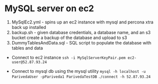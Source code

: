 # MySQL server on ec2
1. MySqlEc2.yml - spins up an ec2 instance with mysql and percona xtra back up installed
2. backup.sh - given database credentials, a database name, and an s3 bucket create a backup of the database and upload to s3
3. DummyTablesAndData.sql - SQL script to populate the database with tables and data


- Connect to ec2 instance
`ssh -i MySqlServerKeyPair.pem ec2-user@52.87.93.24`

- Connect to mysql db using the mysql utility
`mysql -h localhost -u ParivedaUser -pPariveda1 ParivedaTestDB`
`./connect -h 52.87.93.24`

